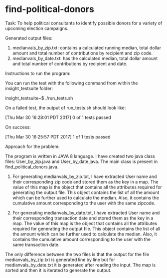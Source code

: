 # find-political-donors

Task: To help political consultants to identify possible donors for a variety of upcoming election campaigns.

Generated output files:
1. medianvals_by_zip.txt: contains a calculated running median, total dollar amount and total number of contributions by recipient and zip code.
2. medianvals_by_date.txt: has the calculated median, total dollar amount and total number of contributions by recipient and date.

Instructions to run the program:

You can run the test with the following command from within the insight_testsuite folder:

insight_testsuite~$ ./run_tests.sh 

On a failed test, the output of run_tests.sh should look like:

[FAIL]: test_1
[Thu Mar 30 16:28:01 PDT 2017] 0 of 1 tests passed

On success:

[PASS]: test_1
[Thu Mar 30 16:25:57 PDT 2017] 1 of 1 tests passed

                
Approach for the problem:

The program is written in JAVA 8 language. I have created two java class files: User_by_zip.java and User_by_date.java. The main class is present in find_political_donors.java.

1. For generating medianvals_by_zip.txt, I have extracted User name and their corresponding zip code and stored them as the key in a map. The value of this map  is the object that contains all the attributes required for generating the output file. This object contains the list of all the amount which can be further used to calculate the median. Also, it contains the cumulative amount corresponding to the user with the same zipcode.

2. For generating medianvals_by_date.txt, I have extracted User name and their corresponding transaction date and stored them as the key in a map. The value of this map  is the object that contains all the attributes required for generating the output file. This object contains the list of all the amount which can be further used to calculate the median. Also, it contains the cumulative amount corresponding to the user with the same transaction date.

The only difference between the two files is that the output for the file medianvals_by_zip.txt is generated line by line but for medianvals_by_date.txt it is generated after reading the input. The map is sorted and then it is iterated to generate the output.
